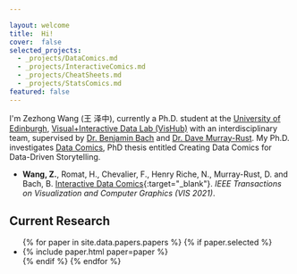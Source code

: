 ```yaml
---

layout: welcome
title:  Hi!
cover:  false
selected_projects:
  - _projects/DataComics.md
  - _projects/InteractiveComics.md
  - _projects/CheatSheets.md
  - _projects/StatsComics.md
featured: false
---
```



I'm Zezhong Wang (王 泽中), currently a Ph.D. student at the [University of Edinburgh](https://www.ed.ac.uk/), [Visual+Interactive Data Lab (VisHub)](https://vishub.net/) with an interdisciplinary team, supervised by [Dr. Benjamin Bach](https://visualinteractivedata.github.io/bach.html) and [Dr. Dave Murray-Rust](http://dave.murray-rust.org/). My Ph.D. investigates [Data Comics](https://datacomics.github.io/), PhD thesis entitled Creating Data Comics for Data-Driven Storytelling.

<!-- [Design Informatics](https://www.designinformatics.org/) -->
<!--projects-->

* **Wang, Z.**, Romat, H., Chevalier, F., Henry Riche, N., Murray-Rust, D. and Bach, B. [Interactive Data Comics](){:target="_blank"}. *IEEE Transactions on Visualization and Computer Graphics (VIS 2021)*.

## Current Research

<ul>
{% for paper in site.data.papers.papers %}
  {% if paper.selected %}
  <li>
  {% include paper.html paper=paper %}
  </li>
  {% endif %}
{% endfor %}
</ul>



<!-- ---
layout: page
title: 
sitemap: false

--- -->
